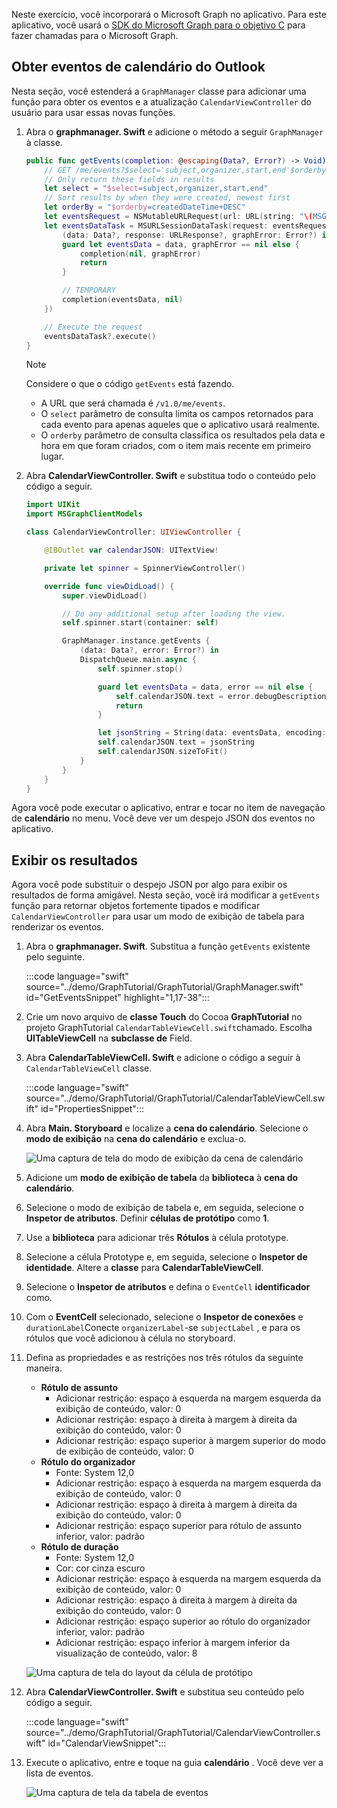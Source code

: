 <!-- markdownlint-disable MD002 MD041 -->

Neste exercício, você incorporará o Microsoft Graph no aplicativo. Para este aplicativo, você usará o [SDK do Microsoft Graph para o objetivo C](https://github.com/microsoftgraph/msgraph-sdk-objc) para fazer chamadas para o Microsoft Graph.

## <a name="get-calendar-events-from-outlook"></a>Obter eventos de calendário do Outlook

Nesta seção, você estenderá a `GraphManager` classe para adicionar uma função para obter os eventos e a atualização `CalendarViewController` do usuário para usar essas novas funções.

1. Abra o **graphmanager. Swift** e adicione o método a seguir `GraphManager` à classe.

    ```Swift
    public func getEvents(completion: @escaping(Data?, Error?) -> Void) {
        // GET /me/events?$select='subject,organizer,start,end'$orderby=createdDateTime DESC
        // Only return these fields in results
        let select = "$select=subject,organizer,start,end"
        // Sort results by when they were created, newest first
        let orderBy = "$orderby=createdDateTime+DESC"
        let eventsRequest = NSMutableURLRequest(url: URL(string: "\(MSGraphBaseURL)/me/events?\(select)&\(orderBy)")!)
        let eventsDataTask = MSURLSessionDataTask(request: eventsRequest, client: self.client, completion: {
            (data: Data?, response: URLResponse?, graphError: Error?) in
            guard let eventsData = data, graphError == nil else {
                completion(nil, graphError)
                return
            }

            // TEMPORARY
            completion(eventsData, nil)
        })

        // Execute the request
        eventsDataTask?.execute()
    }
    ```

    > [!NOTE]
    > Considere o que o código `getEvents` está fazendo.
    >
    > - A URL que será chamada é `/v1.0/me/events`.
    > - O `select` parâmetro de consulta limita os campos retornados para cada evento para apenas aqueles que o aplicativo usará realmente.
    > - O `orderby` parâmetro de consulta classifica os resultados pela data e hora em que foram criados, com o item mais recente em primeiro lugar.

1. Abra **CalendarViewController. Swift** e substitua todo o conteúdo pelo código a seguir.

    ```Swift
    import UIKit
    import MSGraphClientModels

    class CalendarViewController: UIViewController {

        @IBOutlet var calendarJSON: UITextView!

        private let spinner = SpinnerViewController()

        override func viewDidLoad() {
            super.viewDidLoad()

            // Do any additional setup after loading the view.
            self.spinner.start(container: self)

            GraphManager.instance.getEvents {
                (data: Data?, error: Error?) in
                DispatchQueue.main.async {
                    self.spinner.stop()

                    guard let eventsData = data, error == nil else {
                        self.calendarJSON.text = error.debugDescription
                        return
                    }

                    let jsonString = String(data: eventsData, encoding: .utf8)
                    self.calendarJSON.text = jsonString
                    self.calendarJSON.sizeToFit()
                }
            }
        }
    }
    ```

Agora você pode executar o aplicativo, entrar e tocar no item de navegação de **calendário** no menu. Você deve ver um despejo JSON dos eventos no aplicativo.

## <a name="display-the-results"></a>Exibir os resultados

Agora você pode substituir o despejo JSON por algo para exibir os resultados de forma amigável. Nesta seção, você irá modificar a `getEvents` função para retornar objetos fortemente tipados e modificar `CalendarViewController` para usar um modo de exibição de tabela para renderizar os eventos.

1. Abra o **graphmanager. Swift**. Substitua a função `getEvents` existente pelo seguinte.

    :::code language="swift" source="../demo/GraphTutorial/GraphTutorial/GraphManager.swift" id="GetEventsSnippet" highlight="1,17-38":::

1. Crie um novo arquivo de **classe Touch** do Cocoa **GraphTutorial** no projeto GraphTutorial `CalendarTableViewCell.swift`chamado. Escolha **UITableViewCell** na **subclasse de** Field.

1. Abra **CalendarTableViewCell. Swift** e adicione o código a seguir à `CalendarTableViewCell` classe.

    :::code language="swift" source="../demo/GraphTutorial/GraphTutorial/CalendarTableViewCell.swift" id="PropertiesSnippet":::

1. Abra **Main. Storyboard** e localize a **cena do calendário**. Selecione o **modo de exibição** na **cena do calendário** e exclua-o.

    ![Uma captura de tela do modo de exibição da cena de calendário](./images/view-in-calendar-scene.png)

1. Adicione um **modo de exibição de tabela** da **biblioteca** à **cena do calendário**.
1. Selecione o modo de exibição de tabela e, em seguida, selecione o **Inspetor de atributos**. Definir **células de protótipo** como **1**.
1. Use a **biblioteca** para adicionar três **Rótulos** à célula prototype.
1. Selecione a célula Prototype e, em seguida, selecione o **Inspetor de identidade**. Altere a **classe** para **CalendarTableViewCell**.
1. Selecione o **Inspetor de atributos** e defina o `EventCell` **identificador** como.
1. Com o **EventCell** selecionado, selecione o **Inspetor de conexões** e `durationLabel`Conecte `organizerLabel`-se `subjectLabel` , e para os rótulos que você adicionou à célula no storyboard.
1. Defina as propriedades e as restrições nos três rótulos da seguinte maneira.

    - **Rótulo de assunto**
        - Adicionar restrição: espaço à esquerda na margem esquerda da exibição de conteúdo, valor: 0
        - Adicionar restrição: espaço à direita à margem à direita da exibição do conteúdo, valor: 0
        - Adicionar restrição: espaço superior à margem superior do modo de exibição de conteúdo, valor: 0
    - **Rótulo do organizador**
        - Fonte: System 12,0
        - Adicionar restrição: espaço à esquerda na margem esquerda da exibição de conteúdo, valor: 0
        - Adicionar restrição: espaço à direita à margem à direita da exibição do conteúdo, valor: 0
        - Adicionar restrição: espaço superior para rótulo de assunto inferior, valor: padrão
    - **Rótulo de duração**
        - Fonte: System 12,0
        - Cor: cor cinza escuro
        - Adicionar restrição: espaço à esquerda na margem esquerda da exibição de conteúdo, valor: 0
        - Adicionar restrição: espaço à direita à margem à direita da exibição do conteúdo, valor: 0
        - Adicionar restrição: espaço superior ao rótulo do organizador inferior, valor: padrão
        - Adicionar restrição: espaço inferior à margem inferior da visualização de conteúdo, valor: 8

    ![Uma captura de tela do layout da célula de protótipo](./images/prototype-cell-layout.png)

1. Abra **CalendarViewController. Swift** e substitua seu conteúdo pelo código a seguir.

    :::code language="swift" source="../demo/GraphTutorial/GraphTutorial/CalendarViewController.swift" id="CalendarViewSnippet":::

1. Execute o aplicativo, entre e toque na guia **calendário** . Você deve ver a lista de eventos.

    ![Uma captura de tela da tabela de eventos](./images/calendar-list.png)
